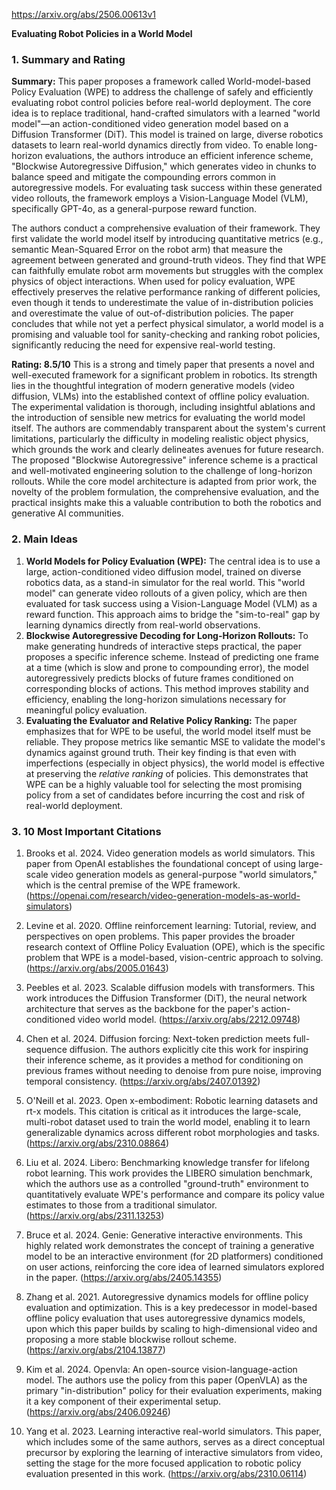 https://arxiv.org/abs/2506.00613v1

**Evaluating Robot Policies in a World Model**

### 1. Summary and Rating

**Summary:**
This paper proposes a framework called World-model-based Policy Evaluation (WPE) to address the challenge of safely and efficiently evaluating robot control policies before real-world deployment. The core idea is to replace traditional, hand-crafted simulators with a learned "world model"—an action-conditioned video generation model based on a Diffusion Transformer (DiT). This model is trained on large, diverse robotics datasets to learn real-world dynamics directly from video. To enable long-horizon evaluations, the authors introduce an efficient inference scheme, "Blockwise Autoregressive Diffusion," which generates video in chunks to balance speed and mitigate the compounding errors common in autoregressive models. For evaluating task success within these generated video rollouts, the framework employs a Vision-Language Model (VLM), specifically GPT-4o, as a general-purpose reward function.

The authors conduct a comprehensive evaluation of their framework. They first validate the world model itself by introducing quantitative metrics (e.g., semantic Mean-Squared Error on the robot arm) that measure the agreement between generated and ground-truth videos. They find that WPE can faithfully emulate robot arm movements but struggles with the complex physics of object interactions. When used for policy evaluation, WPE effectively preserves the relative performance ranking of different policies, even though it tends to underestimate the value of in-distribution policies and overestimate the value of out-of-distribution policies. The paper concludes that while not yet a perfect physical simulator, a world model is a promising and valuable tool for sanity-checking and ranking robot policies, significantly reducing the need for expensive real-world testing.

**Rating: 8.5/10**
This is a strong and timely paper that presents a novel and well-executed framework for a significant problem in robotics. Its strength lies in the thoughtful integration of modern generative models (video diffusion, VLMs) into the established context of offline policy evaluation. The experimental validation is thorough, including insightful ablations and the introduction of sensible new metrics for evaluating the world model itself. The authors are commendably transparent about the system's current limitations, particularly the difficulty in modeling realistic object physics, which grounds the work and clearly delineates avenues for future research. The proposed "Blockwise Autoregressive" inference scheme is a practical and well-motivated engineering solution to the challenge of long-horizon rollouts. While the core model architecture is adapted from prior work, the novelty of the problem formulation, the comprehensive evaluation, and the practical insights make this a valuable contribution to both the robotics and generative AI communities.

### 2. Main Ideas

1.  **World Models for Policy Evaluation (WPE):** The central idea is to use a large, action-conditioned video diffusion model, trained on diverse robotics data, as a stand-in simulator for the real world. This "world model" can generate video rollouts of a given policy, which are then evaluated for task success using a Vision-Language Model (VLM) as a reward function. This approach aims to bridge the "sim-to-real" gap by learning dynamics directly from real-world observations.
2.  **Blockwise Autoregressive Decoding for Long-Horizon Rollouts:** To make generating hundreds of interactive steps practical, the paper proposes a specific inference scheme. Instead of predicting one frame at a time (which is slow and prone to compounding error), the model autoregressively predicts blocks of future frames conditioned on corresponding blocks of actions. This method improves stability and efficiency, enabling the long-horizon simulations necessary for meaningful policy evaluation.
3.  **Evaluating the Evaluator and Relative Policy Ranking:** The paper emphasizes that for WPE to be useful, the world model itself must be reliable. They propose metrics like semantic MSE to validate the model's dynamics against ground truth. Their key finding is that even with imperfections (especially in object physics), the world model is effective at preserving the *relative ranking* of policies. This demonstrates that WPE can be a highly valuable tool for selecting the most promising policy from a set of candidates before incurring the cost and risk of real-world deployment.

### 3. 10 Most Important Citations

1.  Brooks et al. 2024. Video generation models as world simulators. This paper from OpenAI establishes the foundational concept of using large-scale video generation models as general-purpose "world simulators," which is the central premise of the WPE framework.
    (https://openai.com/research/video-generation-models-as-world-simulators)

2.  Levine et al. 2020. Offline reinforcement learning: Tutorial, review, and perspectives on open problems. This paper provides the broader research context of Offline Policy Evaluation (OPE), which is the specific problem that WPE is a model-based, vision-centric approach to solving.
    (https://arxiv.org/abs/2005.01643)

3.  Peebles et al. 2023. Scalable diffusion models with transformers. This work introduces the Diffusion Transformer (DiT), the neural network architecture that serves as the backbone for the paper's action-conditioned video world model.
    (https://arxiv.org/abs/2212.09748)

4.  Chen et al. 2024. Diffusion forcing: Next-token prediction meets full-sequence diffusion. The authors explicitly cite this work for inspiring their inference scheme, as it provides a method for conditioning on previous frames without needing to denoise from pure noise, improving temporal consistency.
    (https://arxiv.org/abs/2407.01392)

5.  O'Neill et al. 2023. Open x-embodiment: Robotic learning datasets and rt-x models. This citation is critical as it introduces the large-scale, multi-robot dataset used to train the world model, enabling it to learn generalizable dynamics across different robot morphologies and tasks.
    (https://arxiv.org/abs/2310.08864)

6.  Liu et al. 2024. Libero: Benchmarking knowledge transfer for lifelong robot learning. This work provides the LIBERO simulation benchmark, which the authors use as a controlled "ground-truth" environment to quantitatively evaluate WPE's performance and compare its policy value estimates to those from a traditional simulator.
    (https://arxiv.org/abs/2311.13253)

7.  Bruce et al. 2024. Genie: Generative interactive environments. This highly related work demonstrates the concept of training a generative model to be an interactive environment (for 2D platformers) conditioned on user actions, reinforcing the core idea of learned simulators explored in the paper.
    (https://arxiv.org/abs/2405.14355)

8.  Zhang et al. 2021. Autoregressive dynamics models for offline policy evaluation and optimization. This is a key predecessor in model-based offline policy evaluation that uses autoregressive dynamics models, upon which this paper builds by scaling to high-dimensional video and proposing a more stable blockwise rollout scheme.
    (https://arxiv.org/abs/2104.13877)

9.  Kim et al. 2024. Openvla: An open-source vision-language-action model. The authors use the policy from this paper (OpenVLA) as the primary "in-distribution" policy for their evaluation experiments, making it a key component of their experimental setup.
    (https://arxiv.org/abs/2406.09246)

10. Yang et al. 2023. Learning interactive real-world simulators. This paper, which includes some of the same authors, serves as a direct conceptual precursor by exploring the learning of interactive simulators from video, setting the stage for the more focused application to robotic policy evaluation presented in this work.
    (https://arxiv.org/abs/2310.06114)
